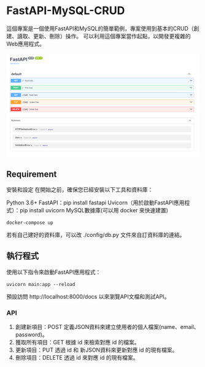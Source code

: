 # FastAPI-MySQL-CRUD
這個專案是一個使用FastAPI和MySQL的簡單範例，專案使用到基本的CRUD（創建、讀取、更新、刪除）操作。
可以利用這個專案當作起點，以開發更複雜的Web應用程式。

![執行範例](image.png)

## Requirement
安裝和設定
在開始之前，確保您已經安裝以下工具和資料庫：

Python 3.6+
FastAPI：pip install fastapi
Uvicorn（用於啟動FastAPI應用程式）：pip install uvicorn
MySQL數據庫(可以用 docker 來快速建置)
```
docker-compose up
```

若有自己建好的資料庫，可以改 ./config/db.py 文件來自訂資料庫的連結。

## 執行程式
使用以下指令來啟動FastAPI應用程式：
```
uvicorn main:app --reload
```
預設訪問 http://localhost:8000/docs 以來瀏覽API文檔和測試API。

### API
1. 創建新項目：POST 
定義JSON資料來建立使用者的個人檔案(name、email、password)。
2. 獲取所有項目：GET
根據 id 來檢索對應 id 的檔案。
3. 更新項目：PUT 
透過 id 和 新JSON資料來更新對應 id 的現有檔案。
4. 刪除項目：DELETE 
透過 id 來對應 id 的現有檔案。

